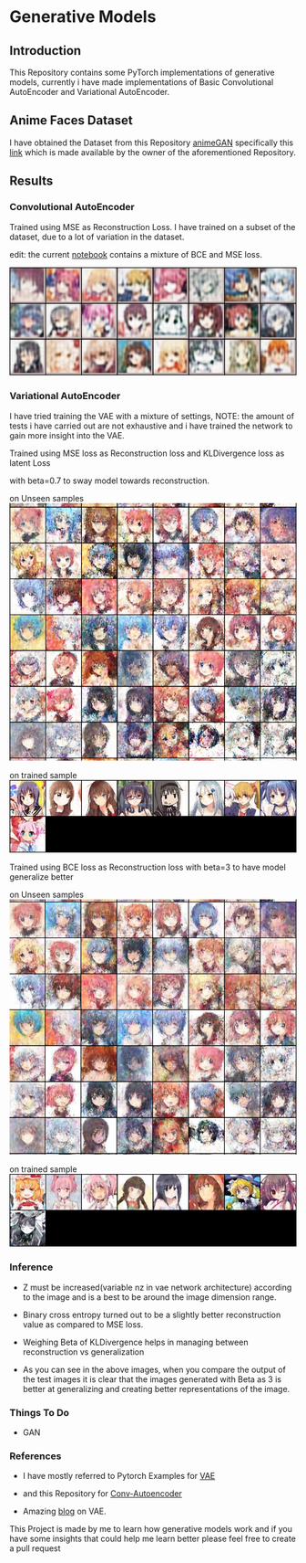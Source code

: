 # Generative Models

## Introduction

This Repository contains some PyTorch implementations of generative models, currently i have made implementations of Basic Convolutional AutoEncoder and Variational AutoEncoder.

## Anime Faces Dataset

I have obtained the Dataset from this Repository [animeGAN](https://github.com/jayleicn/animeGAN) specifically this [link](https://drive.google.com/file/d/0B4wZXrs0DHMHMEl1ODVpMjRTWEk/view?usp=sharing) which is made available by the owner of the aforementioned Repository.


## Results

### Convolutional AutoEncoder


Trained using MSE as Reconstruction Loss. I have trained on a subset of the dataset, due to a lot of variation in the dataset.

edit: the current [notebook](conv_encoders.ipynb) contains a mixture of BCE and MSE loss.

![alt text](pictures/autoencoder.png "Logo Title Text 1")

### Variational AutoEncoder

I have tried training the VAE with a mixture of settings, NOTE: the amount of tests i have carried out are not exhaustive and i have trained the network to gain more insight into the VAE.

Trained using MSE loss as Reconstruction loss and KLDivergence loss as latent Loss

with beta=0.7 to sway model towards reconstruction.

on Unseen samples
![Unseen Dataset](pictures/vae_1_test.png)

on trained sample
![seen dataset](pictures/vae_2.png)

Trained using BCE loss as Reconstruction loss
with beta=3 to have model generalize better

on Unseen samples
![Unseen Dataset](pictures/vae_bce_3_test.png)

on trained sample
![seen dataset](pictures/vae_bce_4.png)

### Inference


+ Z must be increased(variable nz in vae network architecture) according to the image and is a best to be around the image dimension range.

+ Binary cross entropy turned out to be a slightly better reconstruction value as compared to MSE loss.

+ Weighing Beta of KLDivergence helps in managing between reconstruction vs generalization

+ As you can see in the above images, when you compare the output of the test images it is clear that the images generated with Beta as 3 is better at generalizing and creating better representations of the image.

### Things To Do 

* GAN

### References

+ I have mostly referred to Pytorch Examples for [VAE](https://github.com/pytorch/examples/tree/master/vae) 

+ and this Repository for [Conv-Autoencoder](https://github.com/L1aoXingyu/pytorch-beginner/blob/master/08-AutoEncoder/conv_autoencoder.py)

+ Amazing [blog](https://www.jeremyjordan.me/variational-autoencoders/) on VAE.

This Project is made by me to learn how generative models work and if you have some insights that could help me learn better please feel free to create a pull request